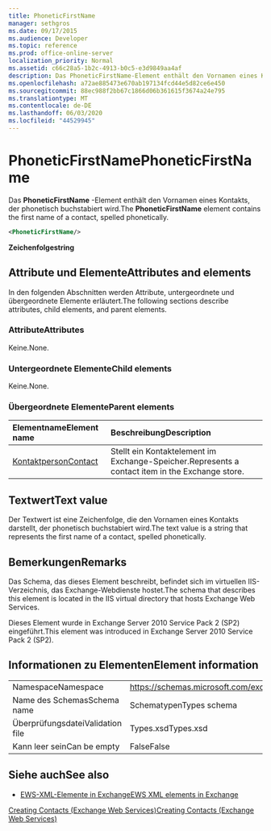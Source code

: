 ```yaml
---
title: PhoneticFirstName
manager: sethgros
ms.date: 09/17/2015
ms.audience: Developer
ms.topic: reference
ms.prod: office-online-server
localization_priority: Normal
ms.assetid: c66c28a5-1b2c-4913-b0c5-e3d9849aa4af
description: Das PhoneticFirstName-Element enthält den Vornamen eines Kontakts, der phonetisch buchstabiert wird.
ms.openlocfilehash: a72ae885473e670ab197134fcd44e5d82ce6e450
ms.sourcegitcommit: 88ec988f2bb67c1866d06b361615f3674a24e795
ms.translationtype: MT
ms.contentlocale: de-DE
ms.lasthandoff: 06/03/2020
ms.locfileid: "44529945"
---
```

# <a name="phoneticfirstname"></a><span data-ttu-id="8ab1f-103">PhoneticFirstName</span><span class="sxs-lookup"><span data-stu-id="8ab1f-103">PhoneticFirstName</span></span>

<span data-ttu-id="8ab1f-104">Das **PhoneticFirstName** -Element enthält den Vornamen eines Kontakts, der phonetisch buchstabiert wird.</span><span class="sxs-lookup"><span data-stu-id="8ab1f-104">The **PhoneticFirstName** element contains the first name of a contact, spelled phonetically.</span></span> 
  
```XML
<PhoneticFirstName/>
```

 <span data-ttu-id="8ab1f-105">**Zeichenfolge**</span><span class="sxs-lookup"><span data-stu-id="8ab1f-105">**string**</span></span>
## <a name="attributes-and-elements"></a><span data-ttu-id="8ab1f-106">Attribute und Elemente</span><span class="sxs-lookup"><span data-stu-id="8ab1f-106">Attributes and elements</span></span>

<span data-ttu-id="8ab1f-107">In den folgenden Abschnitten werden Attribute, untergeordnete und übergeordnete Elemente erläutert.</span><span class="sxs-lookup"><span data-stu-id="8ab1f-107">The following sections describe attributes, child elements, and parent elements.</span></span>
  
### <a name="attributes"></a><span data-ttu-id="8ab1f-108">Attribute</span><span class="sxs-lookup"><span data-stu-id="8ab1f-108">Attributes</span></span>

<span data-ttu-id="8ab1f-109">Keine.</span><span class="sxs-lookup"><span data-stu-id="8ab1f-109">None.</span></span>
  
### <a name="child-elements"></a><span data-ttu-id="8ab1f-110">Untergeordnete Elemente</span><span class="sxs-lookup"><span data-stu-id="8ab1f-110">Child elements</span></span>

<span data-ttu-id="8ab1f-111">Keine.</span><span class="sxs-lookup"><span data-stu-id="8ab1f-111">None.</span></span>
  
### <a name="parent-elements"></a><span data-ttu-id="8ab1f-112">Übergeordnete Elemente</span><span class="sxs-lookup"><span data-stu-id="8ab1f-112">Parent elements</span></span>

|<span data-ttu-id="8ab1f-113">**Elementname**</span><span class="sxs-lookup"><span data-stu-id="8ab1f-113">**Element name**</span></span>|<span data-ttu-id="8ab1f-114">**Beschreibung**</span><span class="sxs-lookup"><span data-stu-id="8ab1f-114">**Description**</span></span>|
|:-----|:-----|
|[<span data-ttu-id="8ab1f-115">Kontaktperson</span><span class="sxs-lookup"><span data-stu-id="8ab1f-115">Contact</span></span>](contact.md) <br/> |<span data-ttu-id="8ab1f-116">Stellt ein Kontaktelement im Exchange-Speicher.</span><span class="sxs-lookup"><span data-stu-id="8ab1f-116">Represents a contact item in the Exchange store.</span></span>  <br/> |
   
## <a name="text-value"></a><span data-ttu-id="8ab1f-117">Textwert</span><span class="sxs-lookup"><span data-stu-id="8ab1f-117">Text value</span></span>

<span data-ttu-id="8ab1f-118">Der Textwert ist eine Zeichenfolge, die den Vornamen eines Kontakts darstellt, der phonetisch buchstabiert wird.</span><span class="sxs-lookup"><span data-stu-id="8ab1f-118">The text value is a string that represents the first name of a contact, spelled phonetically.</span></span>
  
## <a name="remarks"></a><span data-ttu-id="8ab1f-119">Bemerkungen</span><span class="sxs-lookup"><span data-stu-id="8ab1f-119">Remarks</span></span>

<span data-ttu-id="8ab1f-120">Das Schema, das dieses Element beschreibt, befindet sich im virtuellen IIS-Verzeichnis, das Exchange-Webdienste hostet.</span><span class="sxs-lookup"><span data-stu-id="8ab1f-120">The schema that describes this element is located in the IIS virtual directory that hosts Exchange Web Services.</span></span>
  
<span data-ttu-id="8ab1f-121">Dieses Element wurde in Exchange Server 2010 Service Pack 2 (SP2) eingeführt.</span><span class="sxs-lookup"><span data-stu-id="8ab1f-121">This element was introduced in Exchange Server 2010 Service Pack 2 (SP2).</span></span>
  
## <a name="element-information"></a><span data-ttu-id="8ab1f-122">Informationen zu Elementen</span><span class="sxs-lookup"><span data-stu-id="8ab1f-122">Element information</span></span>

|||
|:-----|:-----|
|<span data-ttu-id="8ab1f-123">Namespace</span><span class="sxs-lookup"><span data-stu-id="8ab1f-123">Namespace</span></span>  <br/> |https://schemas.microsoft.com/exchange/services/2006/types  <br/> |
|<span data-ttu-id="8ab1f-124">Name des Schemas</span><span class="sxs-lookup"><span data-stu-id="8ab1f-124">Schema name</span></span>  <br/> |<span data-ttu-id="8ab1f-125">Schematypen</span><span class="sxs-lookup"><span data-stu-id="8ab1f-125">Types schema</span></span>  <br/> |
|<span data-ttu-id="8ab1f-126">Überprüfungsdatei</span><span class="sxs-lookup"><span data-stu-id="8ab1f-126">Validation file</span></span>  <br/> |<span data-ttu-id="8ab1f-127">Types.xsd</span><span class="sxs-lookup"><span data-stu-id="8ab1f-127">Types.xsd</span></span>  <br/> |
|<span data-ttu-id="8ab1f-128">Kann leer sein</span><span class="sxs-lookup"><span data-stu-id="8ab1f-128">Can be empty</span></span>  <br/> |<span data-ttu-id="8ab1f-129">False</span><span class="sxs-lookup"><span data-stu-id="8ab1f-129">False</span></span>  <br/> |
   
## <a name="see-also"></a><span data-ttu-id="8ab1f-130">Siehe auch</span><span class="sxs-lookup"><span data-stu-id="8ab1f-130">See also</span></span>



- [<span data-ttu-id="8ab1f-131">EWS-XML-Elemente in Exchange</span><span class="sxs-lookup"><span data-stu-id="8ab1f-131">EWS XML elements in Exchange</span></span>](ews-xml-elements-in-exchange.md)


[<span data-ttu-id="8ab1f-132">Creating Contacts (Exchange Web Services)</span><span class="sxs-lookup"><span data-stu-id="8ab1f-132">Creating Contacts (Exchange Web Services)</span></span>](https://msdn.microsoft.com/library/4845917e-70d1-481c-bbd7-011ec6571789%28Office.15%29.aspx)

